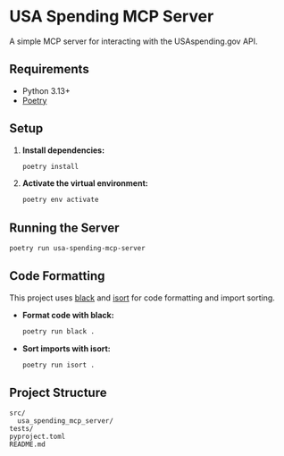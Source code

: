 # USA Spending MCP Server

A simple MCP server for interacting with the USAspending.gov API.

## Requirements

- Python 3.13+
- [Poetry](https://python-poetry.org/)

## Setup

1. **Install dependencies:**

   ```sh
   poetry install
   ```

2. **Activate the virtual environment:**

   ```sh
   poetry env activate
   ```

## Running the Server

```sh
poetry run usa-spending-mcp-server
```

## Code Formatting

This project uses [black](https://black.readthedocs.io/en/stable/) and [isort](https://pycqa.github.io/isort/) for code formatting and import sorting.

- **Format code with black:**

  ```sh
  poetry run black .
  ```

- **Sort imports with isort:**

  ```sh
  poetry run isort .
  ```

## Project Structure

```
src/
  usa_spending_mcp_server/
tests/
pyproject.toml
README.md
```